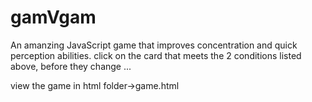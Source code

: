 # gamVgam
An amanzing JavaScript game that improves concentration and quick perception abilities. click on the card that meets the 2 conditions listed above, before they change ...

view the game in html folder->game.html
